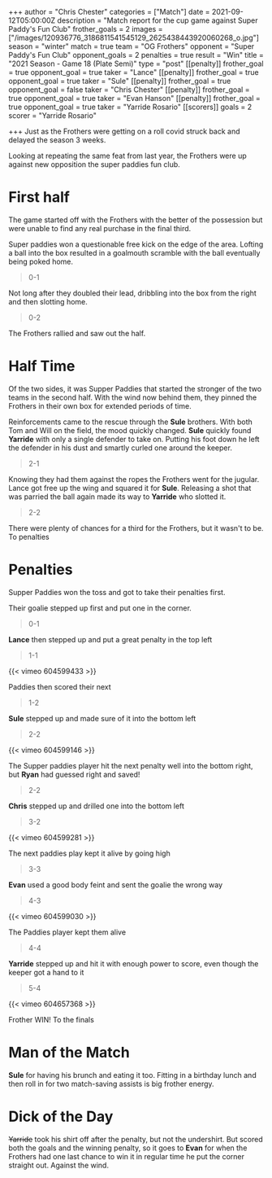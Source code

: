 +++
author = "Chris Chester"
categories = ["Match"]
date = 2021-09-12T05:00:00Z
description = "Match report for the cup game against Super Paddy's Fun Club"
frother_goals = 2
images = ["/images/120936776_3186811541545129_2625438443920060268_o.jpg"]
season = "winter"
match = true
team = "OG Frothers"
opponent = "Super Paddy's Fun Club"
opponent_goals = 2
penalties = true
result = "Win"
title = "2021 Season - Game 18 (Plate Semi)"
type = "post"
[[penalty]]
frother_goal = true
opponent_goal = true
taker = "Lance"
[[penalty]]
frother_goal = true
opponent_goal = true
taker = "Sule"
[[penalty]]
frother_goal = true
opponent_goal = false
taker = "Chris Chester"
[[penalty]]
frother_goal = true
opponent_goal = true
taker = "Evan Hanson"
[[penalty]]
frother_goal = true
opponent_goal = true
taker = "Yarride Rosario"
[[scorers]]
goals = 2
scorer = "Yarride Rosario"

+++
Just as the Frothers were getting on a roll covid struck back and delayed the season 3 weeks.

Looking at repeating the same feat from last year, the Frothers were up against new opposition the super paddies fun club.

# First half

The game started off with the Frothers with the better of the possession but were unable to find any real purchase in the final third.

Super paddies won a questionable free kick on the edge of the area. Lofting a ball into the box resulted in a goalmouth scramble with the ball eventually being poked home.

> 0-1

Not long after they doubled their lead, dribbling into the box from the right and then slotting home.

> 0-2

The Frothers rallied and saw out the half.

# Half Time

Of the two sides, it was Supper Paddies that started the stronger of the two teams in the second half. With the wind now behind them, they pinned the Frothers in their own box for extended periods of time.

Reinforcements came to the rescue through the **Sule** brothers. With both Tom and Will on the field, the mood quickly changed. **Sule** quickly found **Yarride** with only a single defender to take on. Putting his foot down he left the defender in his dust and smartly curled one around the keeper.

> 2-1

Knowing they had them against the ropes the Frothers went for the jugular. Lance got free up the wing and squared it for **Sule**. Releasing a shot that was parried the ball again made its way to **Yarride** who slotted it.

> 2-2

There were plenty of chances for a third for the Frothers, but it wasn't to be. To penalties

# Penalties

Supper Paddies won the toss and got to take their penalties first.

Their goalie stepped up first and put one in the corner.

> 0-1

**Lance** then stepped up and put a great penalty in the top left

> 1-1

{{< vimeo 604599433 >}}

Paddies then scored their next
> 1-2

**Sule** stepped up and made sure of it into the bottom left

> 2-2

{{< vimeo 604599146 >}}

The Supper paddies player hit the next penalty well into the bottom right, but **Ryan** had guessed right and saved!

> 2-2

**Chris** stepped up and drilled one into the bottom left

> 3-2

{{< vimeo 604599281 >}}

The next paddies play kept it alive by going high

> 3-3

**Evan** used a good body feint and sent the goalie the wrong way

> 4-3

{{< vimeo 604599030 >}}

The Paddies player kept them alive

> 4-4

**Yarride** stepped up and hit it with enough power to score, even though the keeper got a hand to it

> 5-4

{{< vimeo 604657368 >}}

Frother WIN! To the finals

# Man of the Match

**Sule** for having his brunch and eating it too. Fitting in a birthday lunch and then roll in for two match-saving assists is big frother energy.

# Dick of the Day

~~Yarride~~ took his shirt off after the penalty, but not the undershirt. But scored both the goals and the winning penalty, so it goes to **Evan** for when the Frothers had one last chance to win it in regular time he put the corner straight out. Against the wind.